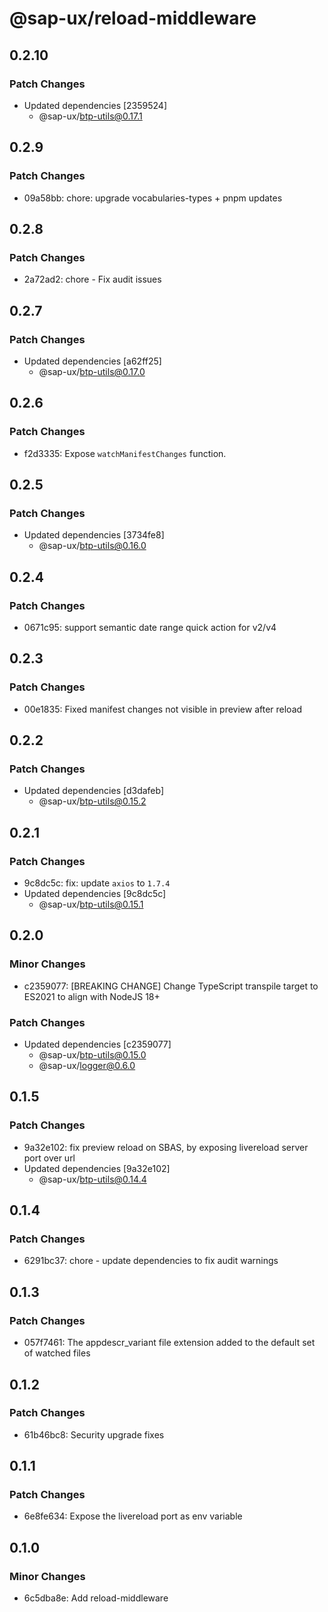 # @sap-ux/reload-middleware

## 0.2.10

### Patch Changes

-   Updated dependencies [2359524]
    -   @sap-ux/btp-utils@0.17.1

## 0.2.9

### Patch Changes

-   09a58bb: chore: upgrade vocabularies-types + pnpm updates

## 0.2.8

### Patch Changes

-   2a72ad2: chore - Fix audit issues

## 0.2.7

### Patch Changes

-   Updated dependencies [a62ff25]
    -   @sap-ux/btp-utils@0.17.0

## 0.2.6

### Patch Changes

-   f2d3335: Expose `watchManifestChanges` function.

## 0.2.5

### Patch Changes

-   Updated dependencies [3734fe8]
    -   @sap-ux/btp-utils@0.16.0

## 0.2.4

### Patch Changes

-   0671c95: support semantic date range quick action for v2/v4

## 0.2.3

### Patch Changes

-   00e1835: Fixed manifest changes not visible in preview after reload

## 0.2.2

### Patch Changes

-   Updated dependencies [d3dafeb]
    -   @sap-ux/btp-utils@0.15.2

## 0.2.1

### Patch Changes

-   9c8dc5c: fix: update `axios` to `1.7.4`
-   Updated dependencies [9c8dc5c]
    -   @sap-ux/btp-utils@0.15.1

## 0.2.0

### Minor Changes

-   c2359077: [BREAKING CHANGE] Change TypeScript transpile target to ES2021 to align with NodeJS 18+

### Patch Changes

-   Updated dependencies [c2359077]
    -   @sap-ux/btp-utils@0.15.0
    -   @sap-ux/logger@0.6.0

## 0.1.5

### Patch Changes

-   9a32e102: fix preview reload on SBAS, by exposing livereload server port over url
-   Updated dependencies [9a32e102]
    -   @sap-ux/btp-utils@0.14.4

## 0.1.4

### Patch Changes

-   6291bc37: chore - update dependencies to fix audit warnings

## 0.1.3

### Patch Changes

-   057f7461: The appdescr_variant file extension added to the default set of watched files

## 0.1.2

### Patch Changes

-   61b46bc8: Security upgrade fixes

## 0.1.1

### Patch Changes

-   6e8fe634: Expose the livereload port as env variable

## 0.1.0

### Minor Changes

-   6c5dba8e: Add reload-middleware
